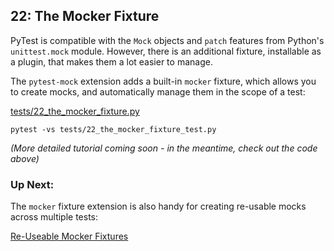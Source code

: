 ## 22: The Mocker Fixture

PyTest is compatible with the `Mock` objects and `patch` features from Python's `unittest.mock` module. However, there is an additional fixture, installable as a plugin, that makes them a lot easier to manage.

The `pytest-mock` extension adds a built-in `mocker` fixture, which allows you to create mocks, and automatically manage them in the scope of a test:

[tests/22_the_mocker_fixture.py](../tests/22_the_mocker_fixture_test.py)

```
pytest -vs tests/22_the_mocker_fixture_test.py
```

_(More detailed tutorial coming soon - in the meantime, check out the code above)_

### Up Next:

The `mocker` fixture extension is also handy for creating re-usable mocks across multiple tests:

[Re-Useable Mocker Fixtures](23_re_useable_mocker_fixtures.md)
